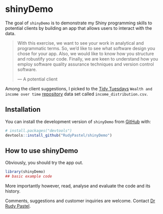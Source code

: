 
<!-- README.md is generated from README.Rmd. Please edit that file -->

# shinyDemo

<!-- badges: start -->
<!-- badges: end -->

The goal of `shinyDemo` is to demonstrate my Shiny programming skills to
potential clients by building an app that allows users to interact with
the data.

> With this exercise, we want to see your work in analytical and
> programmatic terms. So, we’d like to see what software design you
> chose for your app. Also, we would like to know how you structure and
> robustify your code. Finally, we are keen to understand how you employ
> software quality assurance techniques and version control software.
>
> — A potential client

Among the client suggestions, I picked to the [Tidy
Tuesdays](https://www.tidytuesday.com/) `Wealth and income over time`
[repository](https://github.com/rfordatascience/tidytuesday/tree/master/data/2021/2021-02-09)
data set called `income_distribution.csv`.

## Installation

You can install the development version of `shinyDemo` from
[GitHub](https://github.com/) with:

``` r
# install.packages("devtools")
devtools::install_github("RudyPastel/shinyDemo")
```

## How to use shinyDemo

Obviously, you should try the app out.

``` r
library(shinyDemo)
## basic example code
```

More importantly however, read, analyse and evaluate the code and its
history.

Comments, suggestions and customer inquiries are welcome. Contact [Dr
Rudy Pastel](mailto:rudy.pastelgmail.com).
